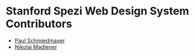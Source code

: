 <!--

This source file is part of the Stanford Biodesign Digital Health Next.js Template open-source project

SPDX-FileCopyrightText: 2023 Stanford University and the project authors (see CONTRIBUTORS.md)

SPDX-License-Identifier: MIT

-->

# Stanford Spezi Web Design System Contributors

- [Paul Schmiedmayer](https://github.com/PSchmiedmayer)
- [Nikolai Madlener](https://github.com/NikolaiMadlener)
